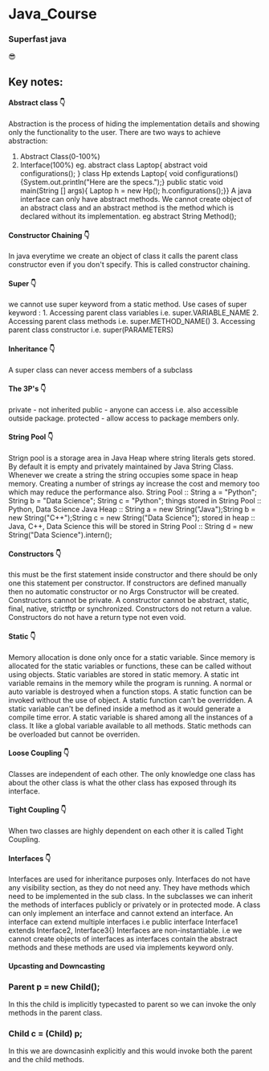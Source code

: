 # Java_Course
### Superfast java
😎
## Key notes:

#### Abstract class 👇
Abstraction is the process of hiding the implementation details and showing only the functionality to the user. There are two ways to achieve abstraction: 
1. Abstract Class(0-100%)
2. Interface(100%)
eg. abstract class Laptop{ abstract void configurations(); }
class Hp extends Laptop{ void configurations(){System.out.println("Here are the specs.");} public static void main(String [] args){ Laptop h = new Hp(); h.configurations();}}
A java interface can only have abstract methods.
We cannot create object of an abstract class and an abstract method is the method which is declared without its implementation. eg abstract String Method();
#### Constructor Chaining 👇
In java everytime we create an object of class it calls the parent class constructor even if you don't specify. This is called constructor chaining.
#### Super 👇
we cannot use super keyword from a static method.
Use cases of super keyword : 1. Accessing parent class variables i.e. super.VARIABLE_NAME 2. Accessing parent class methods i.e. super.METHOD_NAME() 3. Accessing parent class constructor i.e. super(PARAMETERS)
#### Inheritance 👇
A super class can never access members of a subclass 
#### The 3P's 👇
private - not inherited
public - anyone can access i.e. also accessible outside package.
protected - allow access to package members only.
#### String Pool 👇
Strign pool is a storage area in Java Heap where string literals gets stored. By default it is empty and privately maintained by Java String Class.
Whenever we create a string the string occupies some space in heap memory. Creating a number of strings ay increase the cost and memory too which may reduce the performance also.
String Pool :: String a = "Python"; String b = "Data Science"; String c = "Python"; 
things stored in String Pool :: Python, Data Science
Java Heap :: String a = new String("Java");String b = new String("C++");String c = new String("Data Science"); 
stored in heap :: Java, C++, Data Science
this will be stored in String Pool :: String d = new String("Data Science").intern();
#### Constructors 👇
this must be the first statement inside constructor and there should be only one this statement per constructor.
If constructors are defined manually then no automatic constructor or no Args Constructor will be created.
Constructors cannot be private.
A constructor cannot be abstract, static, final, native, strictftp or synchronized.
Constructors do not return a value.
Constructors do not have a return type not even void.
#### Static 👇
Memory allocation is done only once for a static variable. Since memory is allocated for the static variables or functions, these can be called without using objects.
Static variables are stored in static memory. A static int variable remains in the memory while the program is running. A normal or auto variable is destroyed when a function stops. A static function can be invoked without the use of object.
A static function can't be overridden. A static variable can't be defined inside a method as it would generate a compile time error. A static variable is shared among all the instances of a class. It like a global variable available to all methods.
Static methods can be overloaded but cannot be overriden.
#### Loose Coupling 👇
Classes are independent of each other. The only knowledge one class has about the other class is what the other class has exposed through its interface.
#### Tight Coupling 👇
When two classes are highly dependent on each other it is called Tight Coupling.
#### Interfaces 👇
Interfaces are used for inheritance purposes only. Interfaces do not have any visibility section, as they do not need any. They have methods which need to be implemented in the sub class. In the subclasses we can inherit the methods of interfaces publicly or privately or in protected mode.
A class can only implement an interface and cannot extend an interface. 
An interface can extend multiple interfaces i.e public interface Interface1 extends Interface2, Interface3{}
Interfaces are non-instantiable. i.e we cannot create objects of interfaces as interfaces contain the abstract methods and these methods are used via implements keyword only.
#### Upcasting and Downcasting
### Parent p = new Child();
In this the child is implicitly typecasted to parent so we can invoke the only methods in the parent class.
### Child c = (Child) p;
In this we are downcasinh explicitly and this would invoke both the parent and the child methods.
